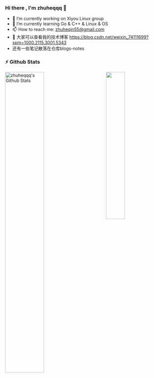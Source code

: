 ### Hi there , I'm zhuheqqq 👋



- 🔭 I’m currently working on Xiyou Linux group
- 🌱 I’m currently learning Go & C++ & Linux & OS
- 📫 How to reach me: zhuheqin55@gmail.com
- 💬 大家可以查看我的技术博客 https://blog.csdn.net/weixin_74111699?spm=1000.2115.3001.5343
- 还有一些笔记散落在仓库blogs-notes



### :zap: Github Stats

  <img align="left" src="https://github-readme-stats.sumanth-talluri.vercel.app/api?username=zhuheqqq&show_icons=true&&hide_border=true" alt="zhuheqqq's Github Stats" width="50%">

<img width="35%" align="right" src="https://github-readme-stats.vercel.app/api/top-langs/?username=zhuheqqq&theme=dark&layout=compact" />



